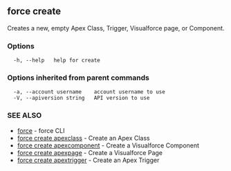 ## force create

Creates a new, empty Apex Class, Trigger, Visualforce page, or Component.

### Options

```
  -h, --help   help for create
```

### Options inherited from parent commands

```
  -a, --account username    account username to use
  -V, --apiversion string   API version to use
```

### SEE ALSO

* [force](force.md)	 - force CLI
* [force create apexclass](force_create_apexclass.md)	 - Create an Apex Class
* [force create apexcomponent](force_create_apexcomponent.md)	 - Create a Visualforce Component
* [force create apexpage](force_create_apexpage.md)	 - Create a Visualforce Page
* [force create apextrigger](force_create_apextrigger.md)	 - Create an Apex Trigger

